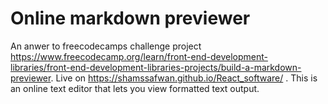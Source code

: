 # Online markdown previewer
An anwer to freecodecamps challenge project https://www.freecodecamp.org/learn/front-end-development-libraries/front-end-development-libraries-projects/build-a-markdown-previewer. Live on https://shamssafwan.github.io/React_software/ . This is an online text editor that lets you view formatted text output. 
